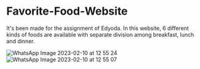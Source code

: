 # Favorite-Food-Website
It's been made for the assignment of Edyoda. In this website, 6 different kinds of foods are available with separate division among breakfast, lunch and dinner.

![WhatsApp Image 2023-02-10 at 12 55 24](https://user-images.githubusercontent.com/86339364/218028780-cb8c63f4-0d3c-4e60-b18e-2487fe82e4fa.jpg)
![WhatsApp Image 2023-02-10 at 12 55 07](https://user-images.githubusercontent.com/86339364/218028803-19ce1f6b-d484-41a6-a96c-86c381e93d6f.jpg)
